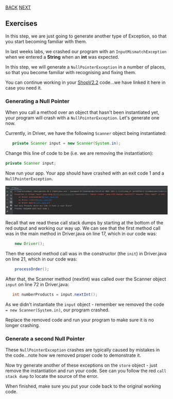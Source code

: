 [BACK](/topics/topic10/lab10/03.html) [NEXT](/topics/topic10/lab10/05.html)

## Exercises

In this step, we are just going to generate another type of Exception, so that you start becoming familiar with them.  

In last weeks labs, we crashed our program with an `InputMismatchException` when we entered a **String** when an **int** was expected.

In this step, we will generate a `NullPointerException` in a number of places, so that you become familiar with recognising and fixing them.  

You can continue working in your [ShopV2.2](archives/ShopV2.2.zip) code...we have linked it here in case you need it.  


### Generating a Null Pointer

When you call a method over an object that hasn't been instantiated yet, your program will crash with a `NullPointerException`.  Let's generate one now.  

Currently, in Driver, we have the following `Scanner` object being instantiated:

~~~java
   private Scanner input = new Scanner(System.in);
~~~

Change this line of code to be (i.e. we are removing the instantiation):

~~~java
private Scanner input;
~~~

Now run your app.  Your app should have crashed with an exit code 1 and a `NullPointerException`.

![NullPointerException](./img/04.png)

Recall that we read these call stack dumps by starting at the bottom of the red output and working our way up.  We can see that the first method call was in the main method in Driver.java on line 17, which in our code was:

~~~java
    new Driver();
~~~

Then the second method call was in the constructor (the `init`) in Driver.java on line 21, which in our code was:

~~~java
    processOrder();
~~~

After that, the Scanner method (nextInt) was called over the Scanner object `input` on line 72 in Driver.java:

~~~java
   int numberProducts = input.nextInt();
~~~

As we didn't instantiate the `input` object - remember we removed the code `= new Scanner(System.in)`, our program crashed.  

Replace the removed code and run your program to make sure it is no longer crashing.  


### Generate a second Null Pointer

These `NullPointerException` crashes are typically caused by mistakes in the code...note how we removed proper code to demonstrate it.

Now try generate another of these exceptions on the `store` object - just remove the instantiation and run your code.  See can you follow the red `call stack dump` to locate the source of the error.  

When finished, make sure you put your code back to the original working code.
